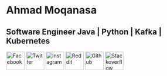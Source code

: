 # Ahmad Moqanasa
## Software Engineer Java | Python | Kafka | Kubernetes

<a href="https://facebook.com/abugnais"><img src="https://simpleicons.org/icons/facebook.svg" alt="Facebook" style="height:50px"></a>
<a href="https://twitter.com/abugnais"><img src="https://simpleicons.org/icons/twitter.svg" alt="Twitter" style="height:50px"></a>
<a href="https://instagram.com/abugnais"><img src="https://simpleicons.org/icons/instagram.svg" alt="Instagram" style="height:50px"></a>
<a href="https://reddit.com/u/abugnais"><img src="https://simpleicons.org/icons/reddit.svg" alt="Reddit" style="height:50px"></a>
<a href="https://github.com/abugnais"><img src="https://simpleicons.org/icons/github.svg" alt="Github" style="height:50px"></a>
<a href="https://stackoverflow.com/abugnais"><img src="https://simpleicons.org/icons/stackoverflow.svg" alt="Stackoverflow" style="height:50px"></a>

